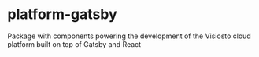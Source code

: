 # platform-gatsby
Package with components powering the development of the Visiosto cloud platform built on top of Gatsby and React

